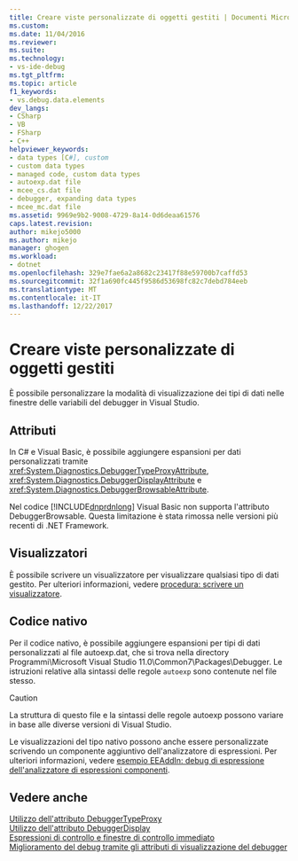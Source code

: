 ```yaml
---
title: Creare viste personalizzate di oggetti gestiti | Documenti Microsoft
ms.custom: 
ms.date: 11/04/2016
ms.reviewer: 
ms.suite: 
ms.technology:
- vs-ide-debug
ms.tgt_pltfrm: 
ms.topic: article
f1_keywords:
- vs.debug.data.elements
dev_langs:
- CSharp
- VB
- FSharp
- C++
helpviewer_keywords:
- data types [C#], custom
- custom data types
- managed code, custom data types
- autoexp.dat file
- mcee_cs.dat file
- debugger, expanding data types
- mcee_mc.dat file
ms.assetid: 9969e9b2-9008-4729-8a14-0d6deaa61576
caps.latest.revision: 
author: mikejo5000
ms.author: mikejo
manager: ghogen
ms.workload:
- dotnet
ms.openlocfilehash: 329e7fae6a2a8682c23417f88e59700b7caffd53
ms.sourcegitcommit: 32f1a690fc445f9586d53698fc82c7debd784eeb
ms.translationtype: MT
ms.contentlocale: it-IT
ms.lasthandoff: 12/22/2017
---
```

# <a name="create-custom-views-of-managed-objects"></a>Creare viste personalizzate di oggetti gestiti
È possibile personalizzare la modalità di visualizzazione dei tipi di dati nelle finestre delle variabili del debugger in Visual Studio.  
  
## <a name="attributes"></a>Attributi  
 In C# e Visual Basic, è possibile aggiungere espansioni per dati personalizzati tramite <xref:System.Diagnostics.DebuggerTypeProxyAttribute>, <xref:System.Diagnostics.DebuggerDisplayAttribute> e <xref:System.Diagnostics.DebuggerBrowsableAttribute>.  
  
 Nel codice [!INCLUDE[dnprdnlong](../code-quality/includes/dnprdnlong_md.md)] Visual Basic non supporta l'attributo DebuggerBrowsable. Questa limitazione è stata rimossa nelle versioni più recenti di .NET Framework.  
  
## <a name="visualizers"></a>Visualizzatori  
 È possibile scrivere un visualizzatore per visualizzare qualsiasi tipo di dati gestito. Per ulteriori informazioni, vedere [procedura: scrivere un visualizzatore](../debugger/how-to-write-a-visualizer.md).  
  
## <a name="native-code"></a>Codice nativo  
 Per il codice nativo, è possibile aggiungere espansioni per tipi di dati personalizzati al file autoexp.dat, che si trova nella directory Programmi\Microsoft Visual Studio 11.0\Common7\Packages\Debugger. Le istruzioni relative alla sintassi delle regole `autoexp` sono contenute nel file stesso.  
  
> [!CAUTION]
>  La struttura di questo file e la sintassi delle regole autoexp possono variare in base alle diverse versioni di Visual Studio.  
  
 Le visualizzazioni del tipo nativo possono anche essere personalizzate scrivendo un componente aggiuntivo dell'analizzatore di espressioni. Per ulteriori informazioni, vedere [esempio EEAddIn: debug di espressione dell'analizzatore di espressioni componenti](http://msdn.microsoft.com/en-us/d4f6b068-c812-45bc-9ec0-7e0363c4bb9e).  
  
## <a name="see-also"></a>Vedere anche  
 [Utilizzo dell'attributo DebuggerTypeProxy](../debugger/using-debuggertypeproxy-attribute.md)   
 [Utilizzo dell'attributo DebuggerDisplay](../debugger/using-the-debuggerdisplay-attribute.md)   
 [Espressioni di controllo e finestre di controllo immediato](../debugger/watch-and-quickwatch-windows.md)   
 [Miglioramento del debug tramite gli attributi di visualizzazione del debugger](/dotnet/framework/debug-trace-profile/enhancing-debugging-with-the-debugger-display-attributes)